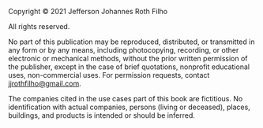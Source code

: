 Copyright © 2021 Jefferson Johannes Roth Filho

All rights reserved.

No part of this publication may be reproduced, distributed, or transmitted in any form or by any means, including photocopying, recording, or other electronic or mechanical methods, without the prior written permission of the publisher, except in the case of brief quotations, nonprofit educational uses, non-commercial uses. For permission requests, contact jjrothfilho@gmail.com.

The companies cited in the use cases part of this book are fictitious. No identification with actual companies, persons (living or deceased), places, buildings, and products is intended or should be inferred.